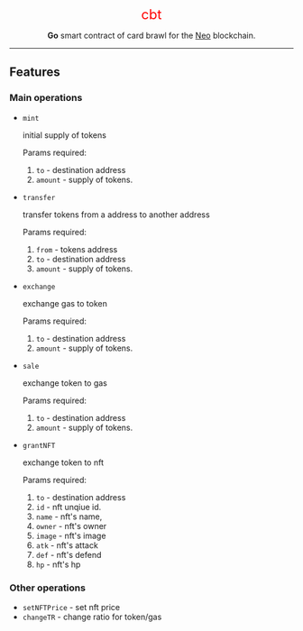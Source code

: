 <p align="center">
    <font color=red size=5>cbt</font>
</p>
<p align="center">
  <b>Go</b> smart contract of card brawl for the <a href="https://neo.org">Neo</a> blockchain.
</p>
<hr />

## Features

### Main operations

- `mint`

    initial supply of tokens
    
    Params required:

    1. `to` - destination address
    2. `amount` - supply of tokens.

- `transfer`

    transfer tokens from a address to another address
    
    Params required:

    1. `from` - tokens address
    2. `to` - destination address
    3. `amount` - supply of tokens.

- `exchange`

    exchange gas to token
    
    Params required:

    1. `to` - destination address
    2. `amount` - supply of tokens.

- `sale`

    exchange token to gas
    
    Params required:

    1. `to` - destination address
    2. `amount` - supply of tokens.

- `grantNFT`

    exchange token to nft 
    
    Params required:

    1. `to` - destination address
    2. `id` - nft unqiue id.
    3. `name` - nft's name,
    4. `owner` - nft's owner
    5. `image` - nft's image
    6. `atk` - nft's attack
    7. `def` - nft's defend 
    8. `hp` - nft's hp 

### Other operations

- `setNFTPrice` - set nft price
- `changeTR` - change ratio for token/gas 
